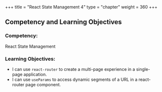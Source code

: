 +++
title = "React State Management 4"
type = "chapter"
weight = 360 
+++

## Competency and Learning Objectives

### Competency:

React State Management 

### Learning Objectives:

- I can use `react-router` to create a multi-page experience in a single-page application.
- I can use `useParams` to access dynamic segments of a URL in a react-router page component.


